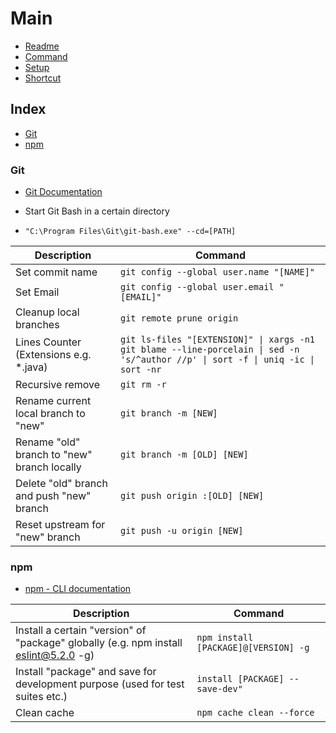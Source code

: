 # Main
* [Readme](./readme.md)
* [Command](#index)
* [Setup](./setup.md)
* [Shortcut](./shortcut.md)

## Index

* [Git](#Git)
* [npm](#npm)

### Git

- [Git Documentation](https://git-scm.com/docs)

- Start Git Bash in a certain directory
- `"C:\Program Files\Git\git-bash.exe" --cd=[PATH]`

|Description               | Command                  |
|---                       |---                        |
|Set commit name           | `git config --global user.name "[NAME]"` |
|Set Email                 | `git config --global user.email "[EMAIL]"` |
| Cleanup local branches   | `git remote prune origin`  |
| Lines Counter (Extensions e.g. \*.java)       | `git ls-files "[EXTENSION]" \| xargs -n1 git blame --line-porcelain \| sed -n 's/^author //p' \| sort -f \| uniq -ic \| sort -nr`  |
| Recursive remove         | `git rm -r` |
| Rename current local branch to "new"         | `git branch -m [NEW]` |
| Rename "old" branch to "new" branch locally         | `git branch -m [OLD] [NEW]` |
| Delete "old" branch and push "new" branch         | `git push origin :[OLD] [NEW]` |
| Reset upstream for "new" branch         | `git push -u origin [NEW]` |

### npm
- [npm - CLI documentation](https://docs.npmjs.com/cli-documentation/cli)

|Description               | Command                  |
|---                       |---                        |
|Install a certain "version" of "package" globally (e.g. npm install eslint@5.2.0 -g)          | `npm install [PACKAGE]@[VERSION] -g` |
|Install "package" and save for development purpose (used for test suites etc.)                | `install [PACKAGE] --save-dev"` |
|Clean cache                        | `npm cache clean --force`

